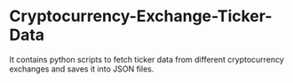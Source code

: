 # Cryptocurrency-Exchange-Ticker-Data
It contains python scripts to fetch ticker data from different cryptocurrency exchanges and saves it into JSON files.
